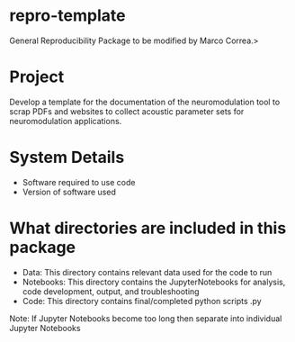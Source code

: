 # repro-template
General Reproducibility Package to be modified by Marco Correa.>

# Project
Develop a template for the documentation of the neuromodulation tool to scrap PDFs and websites to collect acoustic parameter sets for neuromodulation applications. 

# System Details 
* Software required to use code
* Version of software used

# What directories are included in this package
* Data: This directory contains relevant data used for the code to run  
* Notebooks: This directory contains the JupyterNotebooks for analysis, code development, output, and troubleshooting
* Code: This directory contains final/completed python scripts .py

Note: If Jupyter Notebooks become too long then separate into individual Jupyter Notebooks
